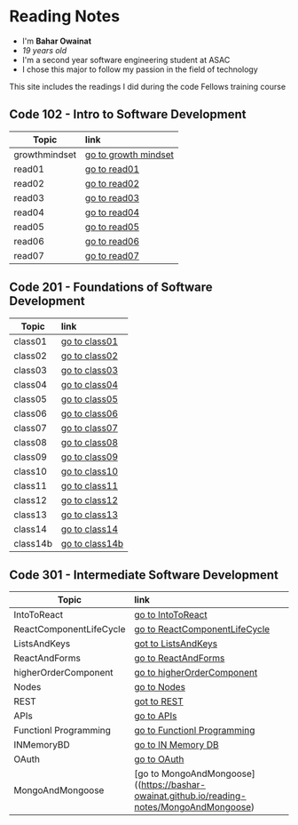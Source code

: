 # Reading Notes
- I'm **Bahar Owainat**
- *19 years old*
- I'm a second year software engineering student at ASAC
- I chose this major to follow my passion in the field of technology

This site includes the readings I did during the code Fellows training course

## Code 102 - Intro to Software Development

|   Topic   | link        |  
|----------|:-------------
| growthmindset | [go to growth mindset](https://bashar-owainat.github.io/reading-notes/growthmindset)  
|read01  |   [go to read01 ](https://bashar-owainat.github.io/reading-notes/read01)
|read02|[go to read02 ](https://bashar-owainat.github.io/reading-notes/read02)
|read03|[go to read03](https://bashar-owainat.github.io/reading-notes/read03)
|read04|[go to read04](https://bashar-owainat.github.io/reading-notes/read04)
|read05|[go to read05](https://bashar-owainat.github.io/reading-notes/read05)
|read06|[go to read06](https://bashar-owainat.github.io/reading-notes/read06)
|read07|[go to read07](https://bashar-owainat.github.io/reading-notes/read07)

## Code 201 - Foundations of Software Development
| Topic  |  link  |
|---------|:---------
|class01|[go to class01](https://bashar-owainat.github.io/reading-notes/class01)
|class02|[go to class02](https://bashar-owainat.github.io/reading-notes/class02)
|class03|[go to class03](https://bashar-owainat.github.io/reading-notes/class03)
|class04|[go to class04](https://bashar-owainat.github.io/reading-notes/class04)
|class05|[go to class05](https://bashar-owainat.github.io/reading-notes/class05)
|class06|[go to class06](https://bashar-owainat.github.io/reading-notes/class06)
|class07|[go to class07](https://bashar-owainat.github.io/reading-notes/class07)
|class08|[go to class08](https://bashar-owainat.github.io/reading-notes/class08)
|class09|[go to class09](https://bashar-owainat.github.io/reading-notes/class09)
|class10|[go to class10](https://bashar-owainat.github.io/reading-notes/class10)
|class11|[go to class11](https://bashar-owainat.github.io/reading-notes/class11)
|class12|[go to class12](https://bashar-owainat.github.io/reading-notes/class12)
|class13|[go to class13](https://bashar-owainat.github.io/reading-notes/class13)
|class14|[go to class14](https://bashar-owainat.github.io/reading-notes/class14)
|class14b|[go to class14b](https://bashar-owainat.github.io/reading-notes/class14b)

## Code 301 - Intermediate Software Development


| Topic  |  link  |
|---------|:---------
|IntoToReact|[go to IntoToReact](https://bashar-owainat.github.io/reading-notes/IntoToReact)
|ReactComponentLifeCycle|[go to ReactComponentLifeCycle](https://bashar-owainat.github.io/reading-notes/ReactComponentLifecycle)
|ListsAndKeys|[got to ListsAndKeys](https://bashar-owainat.github.io/reading-notes/listsAndKeys)
|ReactAndForms|[go to ReactAndForms](https://bashar-owainat.github.io/reading-notes/ReactAndForms)
|higherOrderComponent|[go to higherOrderComponent ](https://bashar-owainat.github.io/reading-notes/higherOrderComponent)
|Nodes|[go to Nodes](https://bashar-owainat.github.io/reading-notes/Node)
|REST|[got to REST](https://bashar-owainat.github.io/reading-notes/REST)
|APIs|[go to APIs](https://bashar-owainat.github.io/reading-notes/APIs)
|Functionl Programming|[go to Functionl Programming](https://bashar-owainat.github.io/reading-notes/functionalProgramming)
|INMemoryBD|[go to IN Memory DB](https://bashar-owainat.github.io/reading-notes/inMemoryDB)
|OAuth|[go to OAuth](https://bashar-owainat.github.io/reading-notes/OAuth)
|MongoAndMongoose|[go to MongoAndMongoose]((https://bashar-owainat.github.io/reading-notes/MongoAndMongoose)


